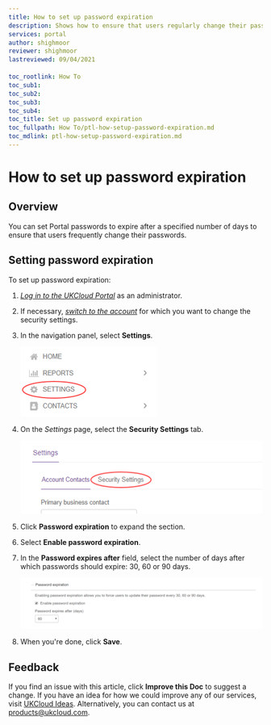 ```yaml
---
title: How to set up password expiration
description: Shows how to ensure that users regularly change their passwords by having passwords expire after a specified number of days
services: portal
author: shighmoor
reviewer: shighmoor
lastreviewed: 09/04/2021

toc_rootlink: How To
toc_sub1: 
toc_sub2:
toc_sub3:
toc_sub4:
toc_title: Set up password expiration
toc_fullpath: How To/ptl-how-setup-password-expiration.md
toc_mdlink: ptl-how-setup-password-expiration.md
---
```


# How to set up password expiration

## Overview

You can set Portal passwords to expire after a specified number of days to ensure that users frequently change their passwords.

## Setting password expiration

To set up password expiration:

1. [*Log in to the UKCloud Portal*](ptl-gs.md#logging-in-to-the-ukcloud-portal) as an administrator.

2. If necessary, [*switch to the account*](ptl-how-switch-account.md) for which you want to change the security settings.

3. In the navigation panel, select **Settings**.

    ![Settings menu option in the UKCloud Portal](images/ptl-mnu-settings.png)

4. On the *Settings* page, select the **Security Settings** tab.

    ![Security Settings tab of the Settings page](images/ptl-settings-tab-security.png)

5. Click **Password expiration** to expand the section.

6. Select **Enable password expiration**.

7. In the **Password expires after** field, select the number of days after which passwords should expire: 30, 60 or 90 days.

    ![Password expiration security settings](images/ptl-security-password-expiration.png)

8. When you're done, click **Save**.

## Feedback

If you find an issue with this article, click **Improve this Doc** to suggest a change. If you have an idea for how we could improve any of our services, visit [UKCloud Ideas](https://ideas.ukcloud.com). Alternatively, you can contact us at <products@ukcloud.com>.